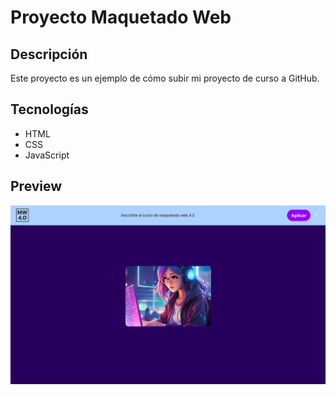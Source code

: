 # Proyecto Maquetado Web

## Descripción

Este proyecto es un ejemplo de cómo subir mi proyecto de curso a GitHub.

## Tecnologías

- HTML
- CSS
- JavaScript

## Preview

![1719698139907](image/README/1719698139907.png)
